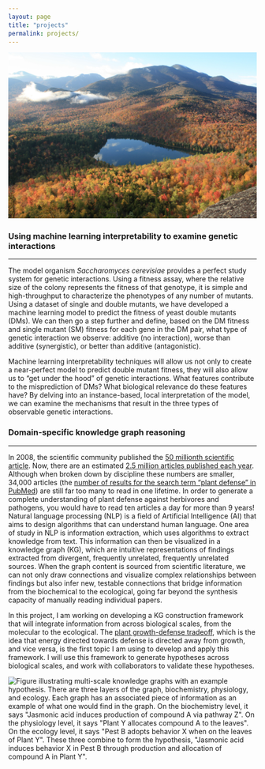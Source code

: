 ```yaml
---
layout: page
title: "projects"
permalink: projects/
---
```

![Picture of Heart Lake from the summit of Mount Jo in the Adirondacks](../images/MtJo.JPG)

### Using machine learning interpretability to examine genetic interactions
----------
The model organism *Saccharomyces cerevisiae* provides a perfect study system for genetic interactions. Using a fitness assay, where the relative size of the colony represents the fitness of that genotype, it is simple and high-throughput to characterize the phenotypes of any number of mutants. Using a dataset of single and double mutants, we have developed a machine learning model to predict the fitness of yeast double mutants (DMs). We can then go a step further and define, based on the DM fitness and single mutant (SM) fitness for each gene in the DM pair, what type of genetic interaction we observe: additive (no interaction), worse than additive (synergistic), or better than additive (antagonistic).<br>

Machine learning interpretability techniques will allow us not only to create a near-perfect model to predict double mutant fitness, they will also allow us to “get under the hood” of genetic interactions. What features contribute to the misprediction of DMs? What biological relevance do these features have? By delving into an instance-based, local interpretation of the model, we can examine the mechanisms that result in the three types of observable genetic interactions. 

### Domain-specific knowledge graph reasoning
---------
In 2008, the scientific community published the [50 millionth scientific article](https://onlinelibrary.wiley.com/doi/abs/10.1087/20100308). Now, there are an estimated [2.5 million articles published each year](https://digitalcommons.unl.edu/scholcom/9/). Although when broken down by discipline these numbers are smaller, 34,000 articles (the [number of results for the search term “plant defense” in PubMed](https://pubmed.ncbi.nlm.nih.gov/?term=plant+defense)) are still far too many to read in one lifetime. In order to generate a complete understanding of plant defense against herbivores and pathogens, you would have to read ten articles a day for more than 9 years! Natural language processing (NLP) is a field of Artificial Intelligence (AI) that aims to design algorithms that can understand human language. One area of study in NLP is information extraction, which uses algorithms to extract knowledge from text. This information can then be visualized in a knowledge graph (KG), which are intuitive representations of findings extracted from divergent, frequently unrelated, frequently unrelated sources. When the graph content is sourced from scientific literature, we can not only draw connections and visualize complex relationships between findings but also infer new, testable connections that bridge information from the biochemical to the ecological, going far beyond the synthesis capacity of manually reading individual papers. <br>

In this project, I am working on developing a KG construction framework that will integrate information from across biological scales, from the molecular to the ecological. The [plant growth-defense tradeoff](https://pubmed.ncbi.nlm.nih.gov/24777989/), which is the idea that energy directed towards defense is directed away from growth, and vice versa, is the first topic I am using to develop and apply this framework. I will use this framework to generate hypotheses across biological scales, and work with collaborators to validate these hypotheses.<br>

![Figure illustrating multi-scale knowledge graphs with an example hypothesis. There are three layers of the graph, biochemistry, physiology, and ecology. Each graph has an associated piece of information as an example of what one would find in the graph. On the biochemistry level, it says "Jasmonic acid induces production of compound A via pathway Z". On the physiology level, it says "Plant Y allocates compound A to the leaves". On the ecology level, it says "Pest B adopts behavior X when on the leaves of Plant Y". These three combine to form the hypothesis, "Jasmonic acid induces behavior X in Pest B through production and allocation of compound A in Plant Y".](../images/KG_fig.png)
